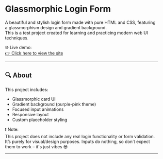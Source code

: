 # Glassmorphic Login Form 

A beautiful and stylish login form made with pure HTML and CSS, featuring a glassmorphism design and gradient background.  
This is a test project created for learning and practicing modern web UI techniques.

🌐 Live demo:  
[👉 Click here to view the site]()  

---

## 🔍 About

This project includes:
- Glassmorphic card UI
- Gradient background (purple-pink theme)
- Focused input animations
- Responsive layout
- Custom placeholder styling

❗️ Note:  
This project does not include any real login functionality or form validation.  
It’s purely for visual/design purposes. Inputs do nothing, so don't expect them to work – it's just vibes 😎

---

##
